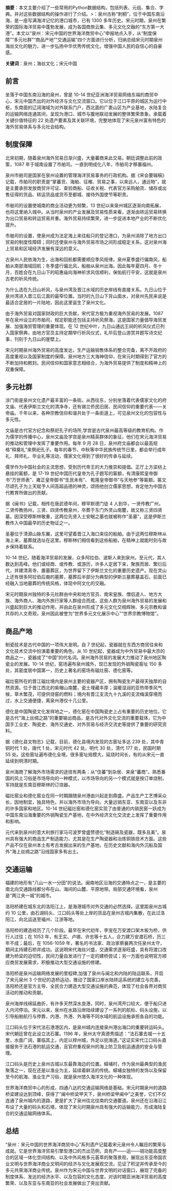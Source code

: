 <strong>摘要</strong>：本文主要介绍了一些常用的Python数据结构，包括列表、元组、集合、字典。并对这些数据结构的操作进行了介绍。>：泉州古称“刺桐”，位于中国东南沿海，是一座写满海洋记忆的港口城市，已有 1300 多年历史。宋元时期，泉州在繁荣的国际海洋贸易中蓬勃发展，成为各国商旅云集、多元文化交融的“东方第一大港”。本文以“泉州：宋元中国的世界海洋商贸中心”申报地点入手，从“制度保障”“多元社群”“商品产地”“交通运输”四个方面进行分析，归纳总结宋元时期泉州海丝文化的魅力，进一步弘扬中华优秀传统文化，增强中国人民的自信心的自豪感。

<strong>关键词</strong>：泉州；海丝文化；宋元中国

## 前言

坐落于中国东南沿海的泉州，曾是 10-14 世纪亚洲海洋贸易网络东端的商贸中心，宋元中国杰出的对外经济与文化交流窗口。它以位于江口平原的城区为运行中枢，东南面的辽阔海域为对外联系门户，西北面的广袤山区为产业基地，水陆复合的运输网络连通其间，呈现为港口、城市与腹地联动发展的整体繁荣景象。承载着关键价值特征的 22 处遗产要素及其关联环境，完整地体现了宋元泉州富有特色的海外贸易体系与多元社会结构。

## 制度保障

北宋初期，随着泉州海外贸易日渐兴盛，大量蕃商来此交易。朝廷调整此前的政策，1087 年于城南设置了市舶司。一直到明成化八年，市舶司才移置福州。

泉州市舶司是国家在泉州设置的管理海洋贸易事务的行政机构。据《宋会要辑稿》记载，市舶司的职责是“掌蕃货、海舶、征榷、贸易之事，以来远人，通远物”，就是主要承担发放商贸许可证、查验商船、征收关税、代表官方采购舶货、储存或出售征得的货品、转运货品或货币至都城、接待外国使节等职责。

市舶司的设置使城南的商业活动更为频繁，13 世纪以来泉州城区逐渐向南拓展，也将这里纳入城中。从当时泉州的产业发展及贸易性质来看，逐渐由转运贸易转换为出口贸易和转运贸易并重。海外贸易持续繁荣，进一步促进本地产业的不断优化提升。

市舶司的设置，使泉州成为法定海上来往船只的登记港口，为泉州消除了地方出口贸易的制度性障碍；同时还使泉州与海外贸易市场之间形成稳定关系，这对泉州海上贸易和区域经济发展有深远的意义。

古泉州人民依海为生，出海和回航都需要顺应季风规律。泉州夏季盛行偏南风，船舶从南部海域回航；冬季盛行偏北风，船舶从泉州出海。因此每年夏四月、冬十月，百姓会在九日山下的昭惠庙向海神祈求风信顺利，保佑航行平安，这就是泉州古老的祈风传统。

为什么选在九日山祈风，与泉州湾及晋江水域的历史岸线有直接关系。九日山位于泉州湾进入晋江后江面的最窄位置。当时的九日山下背山面水，对泉州先民来说是最适合定居的一片陆地，因此这里诞生了泉州文化。

由于海外贸易对国家财政的巨大贡献，宋代官方极为重视海外贸易的发展。1087 年在泉州设立的市舶司，规定职能还包括主持祈风祭海，这是国家力量倡导海贸发展、加强海贸管理的重要体现。在 12 世纪中叶，九日山通远王祠的祈风仪式已列入国家祭典，由地方官员主持定期举行祈风仪式，礼毕后登山游赏并题写诗文纪事，刊刻于九日山的崖壁上。

宋元时期泉州海外贸易的高度发达，生产运输销售体系的整合完备，离不开政府的高度重视以及国家制度的保障。泉州地方三大海神信仰，在宋元时期得到了官方的不断加持和敕封。民间信仰和国家意志相结合，为海外贸易提供了制度和精神上的双重保障。

## 多元社群

涂门街是泉州文化遗产最丰富的一条街。从西往东，分别坐落着代表儒家文化的府文庙、代表伊斯兰文化的清净寺，还有锡兰侨民旧居、民间信仰的重要代表——关帝庙。千年以来，各种宗教信仰和谐共处于一条街道上，可见泉州文化的包容性与多元性。

文庙是古代官方纪念和祭祀孔子的场所,学宫是古代泉州最高等级的教育机构。作为儒学的传播中心，泉州文庙及学宫是泉州精英群体的象征，他们在宋元海洋贸易的推动和管理中发挥了重要作用。每年 9 月 28 日，泉州府文庙都会以最高规格“释奠礼”来祭祀孔子。每年的春节、中秋等中华民族传统节日里，都会举行成年礼、拜师礼、毕业礼等活动，儒家文化得到了很好的传承与延续。

儒学作为中国社会的主流思想，受到历代帝王的大力推崇和提倡。正厅上方梁枋上悬挂的匾额，是 17-19 世纪中国历代皇帝为孔子题写的匾额，有清康熙皇帝御书“万世师表”、雍正皇帝御书“生民未有”、 乾隆皇帝御书“与天地参”等匾额。匾文尽颂孔子为上天赋予人间高超品德的神灵，颂扬他创立儒家思想，肯定他为中国古代教育所做出的贡献。

据《闽书》记载，相传在唐武德年间，穆罕默德门徒 4 人到华，一贤传教广州，二贤传教扬州，三贤、四贤传教泉州，卒葬于东门外灵山南麓，故又称三贤四贤墓。因深受穆斯林敬重，这两位先贤入土安眠之墓也就被称作“圣墓”，这是伊斯兰教传入中国最早的历史物证之一。

圣墓位于清源山脉东翼，这里可望着晋江入海口来往的船舶。由于这两位穆斯林从海上来，墓葬就选址在这里。穆斯林们相信看到这些船舶，在精神上就能时刻与故乡保持着联系。

10-14 世纪，随着海洋贸易的发展，众多阿拉伯、波斯人来到泉州。至元代，其人数达到高峰。他们或经商、或传教、或游历，许多人定居下来，聚族而居、繁衍后代，并建清真寺、置墓葬区，为世界留下了伊斯兰文化的重要历史遗产。现在灵山上还有很多阿拉伯后裔的墓葬，墓葬后半部分为典型的伊斯兰墓葬墓盖石，前面已经融入当地墓葬的传统风格，体现中阿文化的交融。

宋元时期泉州独特的多元社群由中央和地方官员、南宋皇族、僧侣道人、地方大族、海外商人、海内外旅行家等人群组合而成，这些人群为泉州海外贸易的发展和兴盛起到巨大的推动作用，并由此在泉州形成了多元文化交相辉映、多元宗教和谐共存的人文奇观，泉州因此被誉为“世界多元文化展示中心”“世界宗教博物馆”。

## 商品产地

制瓷技术是古代中国的一项伟大发明。自 7 世纪起，瓷器就在东西方商贸往来和文化技术交流中扮演着重要的角色。从 10 世纪起，瓷器成为中外贸易中最大宗的商品之一，瓷器成了“中国”的代名词。泉州海外贸易的发展大力推动了泉州地区陶瓷业的发展。10-14 世纪，窑场遍布泉州城外，现已发现的外销陶瓷窑址 150 多处，其密度居中国第一，历史上著名的窑场有磁灶窑、德化窑等。

磁灶窑所在的晋江磁灶境内是泉州主要的瓷器产区，拥有陶瓷生产最得天独厚的自然资源。位于晋江西北的紫帽山南麓，瓷土埋藏丰厚；温暖湿润的亚热带季风气候，草木繁茂，可提供烧窑的燃料；境内有晋江支流九十九溪的支流梅溪穿境而过，水上交通便捷，离泉州港仅十几公里。

德化是中国陶瓷文化发祥地之一，德化窑在中国陶瓷史上占有重要的历史地位。它是古代“海上丝绸之路”的重要输出商品，是古代对外文化交流的重要载体，它为中国手工业史、陶瓷史、海外交通史、对外贸易与经济交流史等提供了重要的研究资料。

据《德化县文物志》记载，目前，德化县境内发现的古窑址多达 239 处，其中青铜时代 1 处，唐代 1 处，宋元时代 42 处，明代 30 处，清代 177 处，民国时期 55 处。这些窑址遍布德化全境，很多窑址规模大，延烧时间长，有的从宋元一直延续到明清时期。

泉州海商了解海外市场需求的途径有两条：从“住蕃”到杂居、来泉“蕃商”。熟悉番国的风土习俗是市场导向的一种模式，以市场导向的另一个模式就是按订单烧制，军持就是东南亚穆斯林的订烧器。

磁灶窑业和德化窑业在同一时期跟随泉州港由兴起走到鼎盛。产品生产工艺博采众长，因地制宜，独具特色，并以海外市场为导向，大量远销东亚、东南亚以及东非的许多国家和地区。10-14 世纪磁灶窑和德化窑实现了由普通的内销民窑一跃成为中国东南沿海重要的外销陶瓷生产基地，在中外经济文化交流史上发挥了重要作用和影响。

元代来到泉州的意大利旅行家马可波罗曾盛赞德化“制造碗及瓷器，既多且美”。泉州具有强大的商品生产制造能力，尤其是在生产陶瓷器和冶炼铜铁技术方面。这些产品不仅在泉州本土有考古发掘出来的生产基地，在历史文献和海内外沉船及国外“海上丝绸之路”沿线国家多有出土。

## 交通运输

福建的地形有“八山一水一分田”的说法。闽南地区沿海的交通特点之一，是主要的南北向交通路线都分布在山、海间的山麓、平原地带。局部交通环境看，泉州是“两江夹一城”的城市。

洛阳桥建在城东北的洛阳江上，是海港城市对外交通的必然选择。这里距泉州古城约 10 公里，由石湖码头、江口码头等处上岸的货品在泉州古城内集散，在此过洛阳江，向北运送至福州、江浙等地。

洛阳桥的建造经历了几个阶段。最早在宋代初年，李宠在万安渡口架木板为桥，供行人过往；在 1053 年，有王实、卢锡、许忠等十五人，合力建万安渡石桥，历三年不成；最后，在 1056-1059 年，著名的书法家、政治家蔡襄两次任泉州太守，期间主持建石桥并成功。这说明宋代海丝兴盛，交通需求逐渐旺盛，具有将渡口改建为桥梁的迫切性，民间力量自发进行了一定的建桥尝试；另一方面也说明官方顺应商贸发展需求，积极推动大型交通设施的修建。

洛阳桥是泉州运输网络发展的里程碑,加强了泉州与闽北和内陆的陆运联系，开启了宋元泉州 3 个世纪的造桥运动，推动了国家口岸水陆转运系统的建立与完善。洛阳桥还是官方主导、全民合力建造大型交通设施的典范，体现了社会各界对商贸活动的推动和贡献。

泉州海岸线绵延曲折，有许多天然深水良港，同时，泉州湾开口较大，便于船只进入内河停泊。宋元以来，泉州在水路沿岸陆续建设了一系列的航标、码头设施，以引导船舶航行与停靠，内港、外港、外海等不同水域的航运设施承担各自的功能。

江口码头位于宋代法石港港区内，是泉州城内连接泉州港出海口的重要转运码头。宋代朝廷曾在此设立法石寨。1186 年，泉州太守真德秀描述：“法石寨去城一十五里，水面广阔，寨临其上，内足以捍州城，外足以扼海道。”这证实宋代江口码头直接服务于法石港的航运交通，且官府重视泉州的海上防卫及航运通道的安全与管理。

江口码头是历史上泉州古城以东最靠海边的位置。蟳埔村，作为泉州最典型的渔民聚落之一，现在还是以渔业为主，延续着鲜活的传统。蟳埔女独特的发饰以及保留至今的航海、渔业生产习俗，就是泉州悠久海洋文化的一种体现。

世界海洋商贸中心的形成，四通八达的交通运输网络是基础。宋元时期泉州的道路桥梁建设达到顶峰，获得了“闽中桥梁甲天下，泉州桥梁甲闽中”之美誉，它们不仅连通了泉州城内的道路，更是扩大了泉州往北往南的交通要道。泉州还在沿海沿江布设了大量的码头和石塔，体现了宋元时期泉州具有强大的运输能力，形成海陆复合的交通运输网络体系。

## 总结

“泉州：宋元中国的世界海洋商贸中心”系列遗产记载着宋元泉州令人瞩目的繁荣与成就。它是世界海洋贸易引擎型港口的杰出范例，具有产——运——销功能高度整合的区域一体化空间结构、以及中外风格多元荟萃的聚落景观，展现出东亚帝国农业文明与世界海洋商业文明间的经济与文化发展观交流，见证了积淀并传承至今的多元共荣海洋商业传统。泉州作为宋元中国与世界文明的对话窗口，展现了完备的制度体系、发达的经济水平、以及包容的文化态度，对该时期亚洲海洋贸易的高度繁荣、以及东亚与东南亚的社会发展做出了突出贡献。
